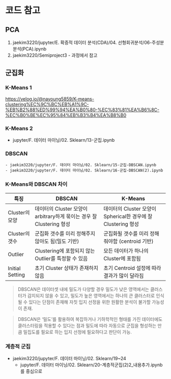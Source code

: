 # 코드 참고

## PCA
1. jaekim3220/jupyter/E. 확증적 데이터 분석(CDA)/04. 선형회귀분석/06-주성분분석(PCA).ipynb
2. jaekim3220/Semiproject3 - 과정에서 참고


## 군집화

### K-Means 1
https://velog.io/@nayoung5859/K-means-clustering%EC%9C%BC%EB%A1%9C-%EB%B2%88%ED%99%94%EA%B0%80-%EC%83%81%EA%B6%8C-%EC%B0%BE%EC%95%84%EB%B3%B4%EA%B8%B0

### K-Means 2
- jupyter/F. 데이터 마이닝/02. Sklearn/13-군집.ipynb

### DBSCAN
    - jaekim3220/jupyter/F. 데이터 마이닝/02. Sklearn/15-군집-DBSCAN.ipynb
    - jaekim3220/jupyter/F. 데이터 마이닝/02. Sklearn/16-군집-DBSCAN(2).ipynb

### K-Means와 DBSCAN 차이

| 특징 | DBSCAN | K-Means |
| -- | -- | -- |
| Cluster의 모양 | 데이터의 Cluster 모양이 arbitrary하게 묶이는 경우 잘 Clustering 형성 | 데이터의 Cluster 모양이 Spherical한 경우에 잘 Clustering 형성 |
| Cluster의 갯수 | 군집화 갯수를 미리 정해주지 않아도 됨(밀도 기반) | 군집화될 갯수를 미리 정해줘야함 (centroid 기반) |
| Outlier | Clustering에 포함되지 않는 Outlier를 특정할 수 있음 | 모든 데이터가 하나의 Cluster에 포함됨 |
| Initial Setting | 초기 Cluster 상태가 존재하지 않음 | 초기 Centroid 설정에 따라 결과가 많이 달라짐 |

> DBSCAN은 데이터셋 내에 밀도가 다양할 경우 밀도가 낮은 영역에서는 클러스터가 감지되지 않을 수 있고, 밀도가 높은 영역에서는 하나의 큰 클러스터로 인식될 수 있다는 단점이 존재해 자칫 입지 선정을 위한 원활한 분석이 불가할 가능성이 존재.

> DBSCAN은 ‘밀도’를 활용하여 복잡하거나 기하학적인 형태를 가진 데이터에도 클러스터링을 적용할 수 있다는 점과 밀도에 따라 자동으로 군집을 형성하는 만큼 밀집도를 필요로 하는 입지 선정에 필요하다고 판단이 가능.

### 계층적 군집
- jaekim3220/jupyter/F. 데이터 마이닝/02. Sklearn/19~24
    - jupyter/F. 데이터 마이닝/02. Sklearn/20-계층적군집(2)2_내용추가.ipynb 를 중심으로